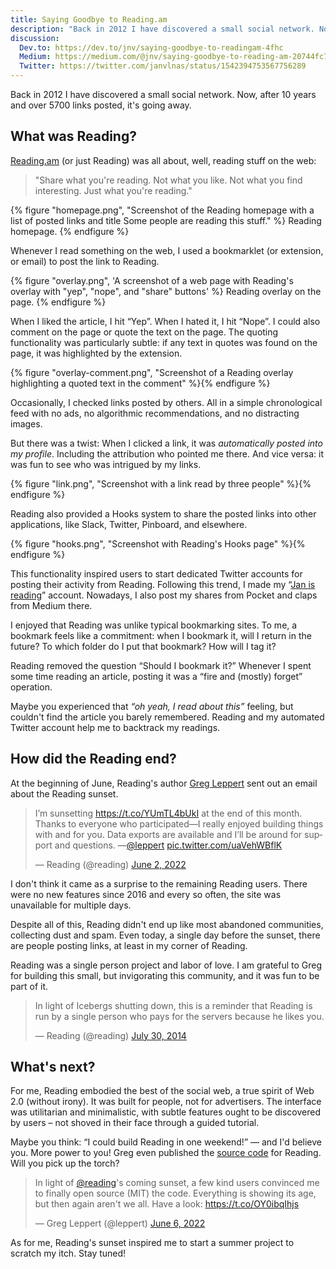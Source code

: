 ```yaml
---
title: Saying Goodbye to Reading.am
description: "Back in 2012 I have discovered a small social network. Now, after 10 years and over 5700 links posted, it's going away."
discussion:
  Dev.to: https://dev.to/jnv/saying-goodbye-to-readingam-4fhc
  Medium: https://medium.com/@jnv/saying-goodbye-to-reading-am-20744fc71950
  Twitter: https://twitter.com/janvlnas/status/1542394753567756289
---
```


Back in 2012 I have discovered a small social network. Now, after 10 years and over 5700 links posted, it's going away.

## What was Reading?

[Reading.am](https://www.reading.am/) (or just Reading) was all about, well, reading stuff on the web:

> "Share what you're reading. Not what you like. Not what you find interesting. Just what you're reading."

{% figure "homepage.png", "Screenshot of the Reading homepage with a list of posted links and title Some people are reading this stuff." %}
Reading homepage.
{% endfigure %}

Whenever I read something on the web, I used a bookmarklet (or extension, or email) to post the link to Reading.

{% figure "overlay.png", 'A screenshot of a web page with Reading\'s overlay with "yep", "nope", and "share" buttons' %}
Reading overlay on the page.
{% endfigure %}

When I liked the article, I hit “Yep”. When I hated it, I hit “Nope”. I could also comment on the page or quote the text on the page. The quoting functionality was particularly subtle: if any text in quotes was found on the page, it was highlighted by the extension.

{% figure "overlay-comment.png", "Screenshot of a Reading overlay highlighting a quoted text in the comment" %}{% endfigure %}

Occasionally, I checked links posted by others. All in a simple chronological feed with no ads, no algorithmic recommendations, and no distracting images.

But there was a twist: When I clicked a link, it was _automatically posted into my profile_. Including the attribution who pointed me there. And vice versa: it was fun to see who was intrigued by my links.

{% figure "link.png", "Screenshot with a link read by three people" %}{% endfigure %}

Reading also provided a Hooks system to share the posted links into other applications, like Slack, Twitter, Pinboard, and elsewhere.

{% figure "hooks.png", "Screenshot with Reading's Hooks page" %}{% endfigure %}

This functionality inspired users to start dedicated Twitter accounts for posting their activity from Reading. Following this trend, I made my “[Jan is reading](https://twitter.com/janisreading)” account. Nowadays, I also post my shares from Pocket and claps from Medium there.

I enjoyed that Reading was unlike typical bookmarking sites. To me, a bookmark feels like a commitment: when I bookmark it, will I return in the future? To which folder do I put that bookmark? How will I tag it?

Reading removed the question “Should I bookmark it?” Whenever I spent some time reading an article, posting it was a “fire and (mostly) forget” operation.

Maybe you experienced that _“oh yeah, I read about this”_ feeling, but couldn't find the article you barely remembered. Reading and my automated Twitter account help me to backtrack my readings.

## How did the Reading end?

At the beginning of June, Reading's author [Greg Leppert](https://twitter.com/leppert) sent out an email about the Reading sunset.

<blockquote class="twitter-tweet" data-lang="en" data-dnt="true" data-align="center"><p lang="en" dir="ltr">I’m sunsetting <a href="https://t.co/YUmTL4bUkI">https://t.co/YUmTL4bUkI</a> at the end of this month. Thanks to everyone who participated—I really enjoyed building things with and for you. Data exports are available and I’ll be around for support and questions. —<a href="https://twitter.com/leppert?ref_src=twsrc%5Etfw">@leppert</a> <a href="https://t.co/uaVehWBflK">pic.twitter.com/uaVehWBflK</a></p>&mdash; Reading (@reading) <a href="https://twitter.com/reading/status/1532360247779676161?ref_src=twsrc%5Etfw">June 2, 2022</a></blockquote>

I don't think it came as a surprise to the remaining Reading users. There were no new features since 2016 and every so often, the site was unavailable for multiple days.

Despite all of this, Reading didn't end up like most abandoned communities, collecting dust and spam. Even today, a single day before the sunset, there are people posting links, at least in my corner of Reading.

Reading was a single person project and labor of love. I am grateful to Greg for building this small, but invigorating this community, and it was fun to be part of it.

<blockquote class="twitter-tweet" data-lang="en" data-dnt="true" data-align="center"><p lang="en" dir="ltr">In light of Icebergs shutting down, this is a reminder that Reading is run by a single person who pays for the servers because he likes you.</p>&mdash; Reading (@reading) <a href="https://twitter.com/reading/status/494551445291532288?ref_src=twsrc%5Etfw">July 30, 2014</a></blockquote>

## What's next?

For me, Reading embodied the best of the social web, a true spirit of Web 2.0 (without irony). It was built for people, not for advertisers. The interface was utilitarian and minimalistic, with subtle features ought to be discovered by users –
not shoved in their face through a guided tutorial.

Maybe you think: “I could build Reading in one weekend!” — and I'd believe you. More power to you! Greg even published the [source code](https://github.com/reading-am/reading) for Reading. Will you pick up the torch?

<blockquote class="twitter-tweet" data-lang="en" data-dnt="true" data-cards="hidden" data-align="center"><p lang="en" dir="ltr">In light of <a href="https://twitter.com/reading?ref_src=twsrc%5Etfw">@reading</a>&#39;s coming sunset, a few kind users convinced me to finally open source (MIT) the code. Everything is showing its age, but then again aren&#39;t we all. Have a look: <a href="https://t.co/OY0ibqIhjs">https://t.co/OY0ibqIhjs</a></p>&mdash; Greg Leppert (@leppert) <a href="https://twitter.com/leppert/status/1533833437366345728?ref_src=twsrc%5Etfw">June 6, 2022</a></blockquote>

As for me, Reading's sunset inspired me to start a summer project to scratch my itch. Stay tuned!

<script async defer src="https://platform.twitter.com/widgets.js" charset="utf-8"></script>
